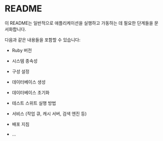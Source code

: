 # README

이 README는 일반적으로 애플리케이션을 실행하고 가동하는 데 필요한 단계들을 문서화합니다.

다음과 같은 내용들을 포함할 수 있습니다:

* Ruby 버전

* 시스템 종속성

* 구성 설정

* 데이터베이스 생성

* 데이터베이스 초기화

* 테스트 스위트 실행 방법

* 서비스 (작업 큐, 캐시 서버, 검색 엔진 등)

* 배포 지침

* ...